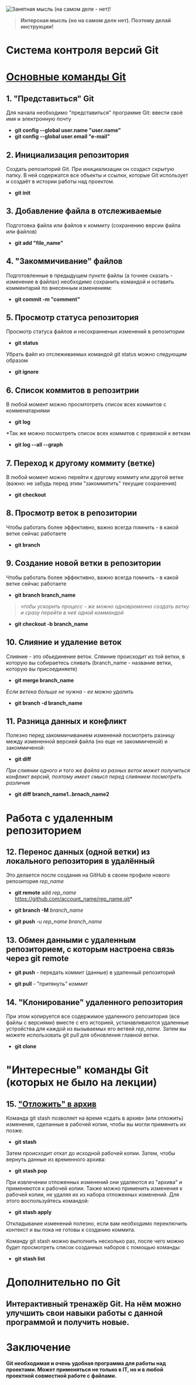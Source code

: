 ![Занятная мысль (на самом деле - нет)!](original.jpg)

> **Интерсная мысль (но на самом деле нет). Поэтому делай инструкции!**

# Cистема контроля версий Git 

# [Основные команды Git](https://gb.ru/lessons/280500) 

## 1. "Представиться" Git 
Для начала необходимо "представиться" программе Git: ввести своё имя и электронную почту
* **git config --global user.name "user.name"**
* **git config --global user.email "e-mail"**

## 2. Инициализация репозитория 
Создать репозиторий Git. При инициализации он создаст скрытую папку. В ней содержатся все объекты и ссылки, которые Git использует и создаёт в истории работы над проектом.
* **git init**

## 3. Добавление файла в отслеживаемые 
Подготовка файла или файлов к коммиту (сохранению версии файла или файлов)
* **git add "file_name"**

## 4. "Закоммичивание" файлов 
Подготовленные в предыдущем пункте файлы (а точнее сказать - изменение в файлах) необходимо сохранить командой и оставить комментарий по внесенным изменениям:
* **git commit -m "comment"**

## 5. Просмотр статуса репозитория 
Просмотр статуса файлов и несохранненых изменений в репозитории
* **git status**

Убрать файл из отслеживаемых командой git status можно следующим образом
* **git ignore**

## 6. Список коммитов в репозитрии
В любой момент можно просмтотреть список всех коммитов с комменатариями 
* **git log** 

*Так же можно посмотреть список всех коммитов с привязкой к веткам
* **git log --all --graph**


## 7. Переход к другому коммиту (ветке) 
В любой момент можно перейти к другому коммиту или другой ветке (важно: не забудь перед этим "закоммитить" текущие сохранения)
* **git checkout** 

## 8. Просмотр веток в репозитории 
Чтобы работать более эффективно, важно всегда помнить - в какой ветке сейчас работаете
* **git branch** 

## 9. Создание новой ветки в репозитории 
Чтобы работать более эффективно, важно всегда помнить - в какой ветке сейчас работаете
* **git branch branch_name**

>*чтобы ускорить процесс - же можно одновременно создать ветку и сразу перейти в неё одной коммандой*
* **git checkout -b branch_name**

## 10. Слияние и удаление веток 
Слияние - это обьединение веток. Сляиние происходит из той ветки, в которую вы собираетесь сливать (branch_name - название ветки, которую вы присоединяете)
* **git merge branch_name**

*Если ветека больше не нужна - ее можно удалить*
* **git branch -d branch_name**

 ## 11. Разница данных и конфликт 
Полезно перед закоммичиванием изменений посмотреть разницу между измененной версией файла (но еще не закоммиченой) и закоммиченой:
* **git diff**

*При слиянии одного и того же файла из разных веток может получиться конфликт версий, поэтому имеет смысл перед слиянием посмотреть различия*
* **git diff branch_name1..brnach_name2**

# Работа с удаленным репозиторием

## 12. Перенос данных (одной ветки) из локального репозитория в удалённый 

Это делается после создания на GitHub в своем профиле нового репозитория *rep_name*

* **git remote** add *rep_name* https://github.com/account_name/rep_name.git*

* **git branch -M** *branch_name*

* **git push** -u *rep_name* *branch_name*

## 13. Обмен данными с удаленным репозиторием, с которым настроена связь через **git remote**

* **git push** - передать коммит (данные) в удаленный репозиторий

* **git pull** - "притянуть" коммит
 

## 14. "Клонирование" удаленного репозитория 

При этом копируется все содержимое удаленного репозитория (все файлы с версиями) вместе с его историей, устанавливаются удаленные устройства для каждой из вызываемых его ветвей *rep_name*. Затем вы можете использовать git pull для обновления главной ветки.

* **git clone**



# "Интересные" команды Git (которых не было на лекции)

## 15. ["Отложить" в архив](https://www.atlassian.com/ru/git/tutorials/saving-changes/git-stash)

Команда git stash позволяет на время «сдать в архив» (или отложить) изменения, сделанные в рабочей копии, чтобы вы могли применить их позже. 

* **git stash**

Затем происходит откат до исходной рабочей копии. Затем, чтобы вернуть данные из временного архива:

* **git stash pop**

При извлечении отложенных изменений они удаляются из "архива" и применяются к рабочей копии. Также можно применить изменения к рабочей копии, не удаляя их из набора отложенных изменений. Для этого воспользуйтесь командой:
* **git stash apply**

Откладывание изменений полезно, если вам необходимо переключить контекст и вы пока не готовы к созданию коммита.

 Команду git stash можно выполнить несколько раз, после чего можно будет просмотреть список созданных наборов с помощью команды:
 
 * **git stash list**



# Дополнительно по Git

## Интерактивный тренажёр Git. На нём можно улучшить свои навыки работы с данной программой и получить новые.


# Заключение

**Git необходимая и очень удобная программа для работы над проектами. Может применяться не только в IT, но и в любой проектной совместной работе с файлами.**

